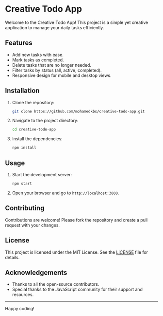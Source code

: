 # Creative Todo App

Welcome to the Creative Todo App! This project is a simple yet creative application to manage your daily tasks efficiently.

## Features

- Add new tasks with ease.
- Mark tasks as completed.
- Delete tasks that are no longer needed.
- Filter tasks by status (all, active, completed).
- Responsive design for mobile and desktop views.

## Installation

1. Clone the repository:
   ```bash
   git clone https://github.com/mohamedkbx/creative-todo-app.git
   ```
2. Navigate to the project directory:
   ```bash
   cd creative-todo-app
   ```
3. Install the dependencies:
   ```bash
   npm install
   ```

## Usage

1. Start the development server:
   ```bash
   npm start
   ```
2. Open your browser and go to `http://localhost:3000`.

## Contributing

Contributions are welcome! Please fork the repository and create a pull request with your changes.

## License

This project is licensed under the MIT License. See the [LICENSE](LICENSE) file for details.

## Acknowledgements

- Thanks to all the open-source contributors.
- Special thanks to the JavaScript community for their support and resources.

---

Happy coding!
